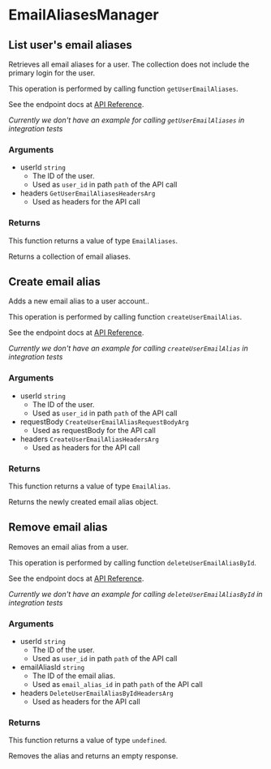 # EmailAliasesManager

## List user&#x27;s email aliases

Retrieves all email aliases for a user. The collection
does not include the primary login for the user.

This operation is performed by calling function `getUserEmailAliases`.

See the endpoint docs at
[API Reference](https://developer.box.com/reference/get-users-id-email-aliases/).

*Currently we don't have an example for calling `getUserEmailAliases` in integration tests*

### Arguments

- userId `string`
  - The ID of the user.
  - Used as `user_id` in path `path` of the API call
- headers `GetUserEmailAliasesHeadersArg`
  - Used as headers for the API call


### Returns

This function returns a value of type `EmailAliases`.

Returns a collection of email aliases.


## Create email alias

Adds a new email alias to a user account..

This operation is performed by calling function `createUserEmailAlias`.

See the endpoint docs at
[API Reference](https://developer.box.com/reference/post-users-id-email-aliases/).

*Currently we don't have an example for calling `createUserEmailAlias` in integration tests*

### Arguments

- userId `string`
  - The ID of the user.
  - Used as `user_id` in path `path` of the API call
- requestBody `CreateUserEmailAliasRequestBodyArg`
  - Used as requestBody for the API call
- headers `CreateUserEmailAliasHeadersArg`
  - Used as headers for the API call


### Returns

This function returns a value of type `EmailAlias`.

Returns the newly created email alias object.


## Remove email alias

Removes an email alias from a user.

This operation is performed by calling function `deleteUserEmailAliasById`.

See the endpoint docs at
[API Reference](https://developer.box.com/reference/delete-users-id-email-aliases-id/).

*Currently we don't have an example for calling `deleteUserEmailAliasById` in integration tests*

### Arguments

- userId `string`
  - The ID of the user.
  - Used as `user_id` in path `path` of the API call
- emailAliasId `string`
  - The ID of the email alias.
  - Used as `email_alias_id` in path `path` of the API call
- headers `DeleteUserEmailAliasByIdHeadersArg`
  - Used as headers for the API call


### Returns

This function returns a value of type `undefined`.

Removes the alias and returns an empty response.



